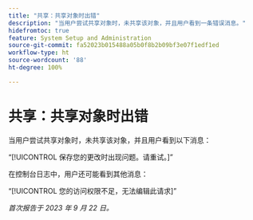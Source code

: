 ```yaml
---
title: "共享：共享对象时出错"
description: "当用户尝试共享对象时，未共享该对象，并且用户看到一条错误消息。"
hidefromtoc: true
feature: System Setup and Administration
source-git-commit: fa52023b015488a05b0f8b2b09bf3e07f1edf1ed
workflow-type: ht
source-wordcount: '88'
ht-degree: 100%

---
```



# 共享：共享对象时出错

当用户尝试共享对象时，未共享该对象，并且用户看到以下消息：

“[!UICONTROL 保存您的更改时出现问题。请重试。]”

在控制台日志中，用户还可能看到其他消息：

“[!UICONTROL 您的访问权限不足，无法编辑此请求]”

_首次报告于 2023 年 9 月 22 日。_



